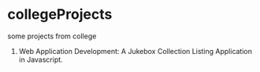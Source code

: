 # collegeProjects
some projects from college

1. Web Application Development: A Jukebox Collection Listing Application in Javascript.
